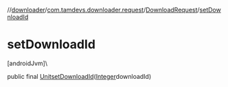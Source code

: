 //[downloader](../../../index.md)/[com.tamdevs.downloader.request](../index.md)/[DownloadRequest](index.md)/[setDownloadId](set-download-id.md)

# setDownloadId

[androidJvm]\

public final [Unit](https://kotlinlang.org/api/latest/jvm/stdlib/kotlin/-unit/index.html)[setDownloadId](set-download-id.md)([Integer](https://developer.android.com/reference/kotlin/java/lang/Integer.html)downloadId)
